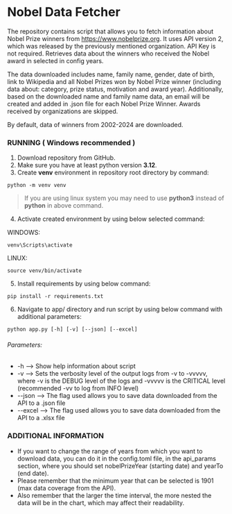 # Nobel Data Fetcher

The repository contains script that allows you to fetch information about Nobel Prize winners from https://www.nobelprize.org. 
It uses API version 2, which was released by the previously mentioned organization. API Key is not required. Retrieves 
data about the winners who received the Nobel award in selected in config years.

The data downloaded includes name, family name, gender, date of birth, link to Wikipedia and all Nobel Prizes won by
Nobel Prize winner (including data about: category, prize status, motivation and award year). Additionally, based on
the downloaded name and family name data, an email will be created and added in .json file for each Nobel Prize Winner. 
Awards received by organizations are skipped.

By default, data of winners from 2002-2024 are downloaded.

### RUNNING ( Windows recommended )
1. Download repository from GitHub.
2. Make sure you have at least python version **3.12**.
3. Create **venv** environment in repository root directory by command:
```shell
python -m venv venv
```
>If you are using linux system you may need to use **python3** instead of **python** in above command.

4. Activate created environment by using below selected command:

WINDOWS:
```shell
venv\Scripts\activate
```

LINUX:
```shell
source venv/bin/activate
```

5. Install requirements by using below command:
```shell
pip install -r requirements.txt
```

6. Navigate to app/ directory and run script by using below command with additional parameters:
```shell
python app.py [-h] [-v] [--json] [--excel]
```

###### Parameters:

- -h --> Show help information about script
- -v --> Sets the verbosity level of the output logs from -v to -vvvvv, where -v is the DEBUG level of the logs
and -vvvvv is the CRITICAL level (recommended -vv to log from INFO level)
- --json --> The flag used allows you to save data downloaded from the API to a .json file
- --excel --> The flag used allows you to save data downloaded from the API to a .xlsx file

### ADDITIONAL INFORMATION
- If you want to change the range of years from which you want to download data, you can do it in the config.toml file,
in the api_params section, where you should set nobelPrizeYear (starting date) and yearTo (end date).
- Please remember that the minimum year that can be selected is 1901 (max data coverage from the API). 
- Also remember that the larger the time interval, the more nested the data will be in the chart, which may affect 
their readability.